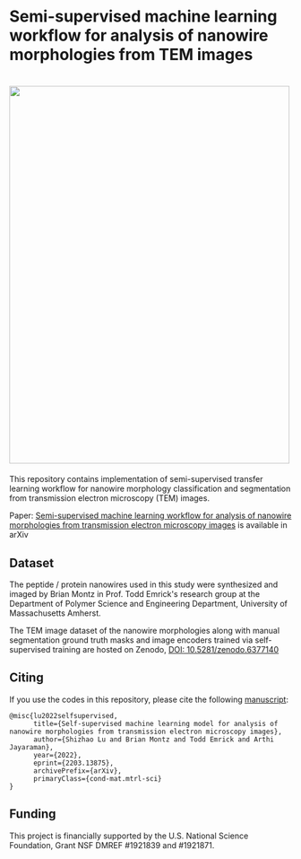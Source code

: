 # Semi-supervised machine learning workflow for analysis of nanowire morphologies from TEM images

# <img src="./github header image.png" width="500" height="673" class="center">

This repository contains implementation of semi-supervised transfer learning workflow for nanowire morphology classification and segmentation from transmission electron microscopy (TEM) images.

Paper: [Semi-supervised machine learning workflow for analysis of nanowire morphologies from transmission electron microscopy images](https://arxiv.org/abs/2203.13875) is available in arXiv
## Dataset
The peptide / protein nanowires used in this study were synthesized and imaged by Brian Montz in Prof. Todd Emrick's research group at the Department of Polymer Science and Engineering Department, University of Massachusetts Amherst. 

The TEM image dataset of the nanowire morphologies along with manual segmentation ground truth masks and image encoders trained via self-supervised training are hosted on Zenodo, [DOI: 10.5281/zenodo.6377140](https://zenodo.org/record/6377140)
## Citing
If you use the codes in this repository, please cite the following [manuscript](https://arxiv.org/abs/2203.13875):
```
@misc{lu2022selfsupervised,
      title={Self-supervised machine learning model for analysis of nanowire morphologies from transmission electron microscopy images}, 
      author={Shizhao Lu and Brian Montz and Todd Emrick and Arthi Jayaraman},
      year={2022},
      eprint={2203.13875},
      archivePrefix={arXiv},
      primaryClass={cond-mat.mtrl-sci}
}
```
## Funding
This project is financially supported by the U.S. National Science Foundation, Grant NSF DMREF #1921839 and #1921871.
